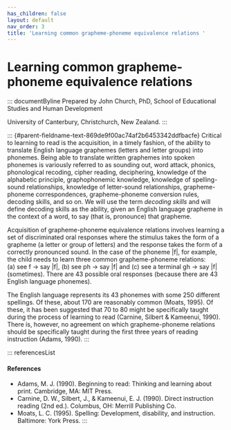 ```yaml
---
has_children: false
layout: default
nav_order: 3
title: 'Learning common grapheme-phoneme equivalence relations '
---
```

# Learning common grapheme-phoneme equivalence relations 


::: documentByline
Prepared by John Church, PhD, School of Educational Studies and Human
Development

University of Canterbury, Christchurch, New Zealand.
:::

::: {#parent-fieldname-text-869de9f00ac74af2b6453342ddfbacfe}
Critical to learning to read is the acquisition, in a timely fashion, of
the ability to translate English language graphemes (letters and letter
groups) into phonemes. Being able to translate written graphemes into
spoken phonemes is variously referred to as sounding out, word attack,
phonics, phonological recoding, cipher reading, deciphering, knowledge
of the alphabetic principle, graphophonemic knowledge, knowledge of
spelling-sound relationships, knowledge of letter-sound relationships,
grapheme-phoneme correspondences, grapheme-phoneme conversion rules,
decoding skills, and so on. We will use the term *decoding skills* and
will define decoding skills as the ability, given an English language
grapheme in the context of a word, to say (that is, pronounce) that
grapheme.

Acquisition of grapheme-phoneme equivalence relations involves learning
a set of discriminated oral responses where the stimulus takes the form
of a grapheme (a letter or group of letters) and the response takes the
form of a correctly pronounced sound. In the case of the phoneme \|f\|,
for example, the child needs to learn three common grapheme-phoneme
relations: (a) see f -\> say \|f\|, (b) see ph -\> say \|f\| and (c) see
a terminal gh -\> say \|f\| (sometimes). There are 43 possible oral
responses (because there are 43 English language phonemes).

The English language represents its 43 phonemes with some 250 different
spellings. Of these, about 170 are reasonably common (Moats, 1995). Of
these, it has been suggested that 70 to 80 might be specifically taught
during the process of learning to read (Carnine, Silbert & Kameenui,
1990). There is, however, no agreement on which grapheme-phoneme
relations should be specifically taught during the first three years of
reading instruction (Adams, 1990).
:::

::: referencesList
#### References

-   Adams, M. J. (1990). Beginning to read: Thinking and learning about
    print. Cambridge, MA: MIT Press.
-   Carnine, D. W., Silbert, J., & Kameenui, E. J. (1990). Direct
    instruction reading (2nd ed.). Columbus, OH: Merrill Publishing Co.
-   Moats, L. C. (1995). Spelling: Development, disability, and
    instruction. Baltimore: York Press.
:::
